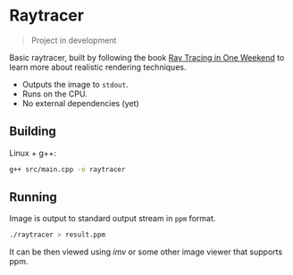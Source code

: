 # Raytracer

>Project in development


Basic raytracer, built by following the book [Ray Tracing in One Weekend](https://raytracing.github.io/books/RayTracingInOneWeekend.html) to learn more about realistic rendering techniques.

- Outputs the image to `stdout`.
- Runs on the CPU.
- No external dependencies (yet)

## Building

Linux + g++:

```bash
g++ src/main.cpp -o raytracer
```

## Running

Image is output to standard output stream in `ppm` format.

```bash
./raytracer > result.ppm
```

It can be then viewed using _imv_ or some other image viewer that supports ppm.

